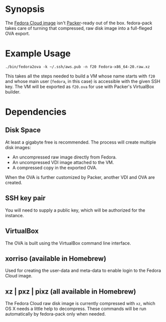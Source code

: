 # Synopsis

The [Fedora Cloud image](https://fedoraproject.org/en/get-fedora#clouds)
isn't [Packer](http://www.packer.io/)-ready out of the
box.  fedora-pack takes care of turning that compressed, raw disk image into a
full-fleged OVA export.


# Example Usage

    ./bin/fedora2ova -k ~/.ssh/aws.pub -n f20 Fedora-x86_64-20.raw.xz

This takes all the steps needed to build a VM whose name starts with `f20`
and whose main user (`fedora`, in this case) is accessible with the given SSH
key.  The VM will be exported as `f20.ova` for use with Packer's VirtualBox
builder.


# Dependencies

## Disk Space

At least a gigabyte free is recommended.  The process will create multiple
disk images:

* An uncompressed raw image directly from Fedora.
* An uncompressed VDI image attached to the VM.
* A compressed copy in the exported OVA.

When the OVA is further customized by Packer, another VDI and OVA are created.

## SSH key pair

You will need to supply a public key, which will be authorized for the
instance.

## VirtualBox

The OVA is built using the VirtualBox command line interface.

## xorriso (available in Homebrew)

Used for creating the user-data and meta-data to enable login to the Fedora
Cloud image.

## xz | pxz | pixz (all available in Homebrew)

The Fedora Cloud raw disk image is currently compressed with `xz`, which OS X
needs a little help to decompress.  These commands will be run automatically
by fedora-pack only when needed.
